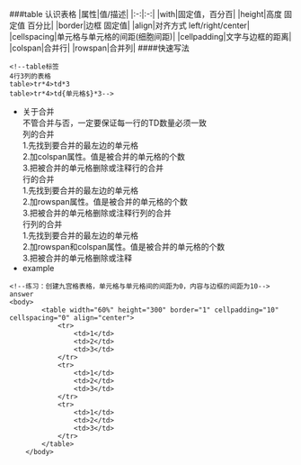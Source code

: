 ###table 认识表格
|属性|值/描述|
|:-:|:-:|
|with|固定值，百分百|
|height|高度 固定值 百分比|
|border|边框 固定值|
|align|对齐方式 left/right/center|
|cellspacing|单元格与单元格的间距(细胞间距)|
|cellpadding|文字与边框的距离|
|colspan|合并行|
|rowspan|合并列|
####快速写法
```
<!--table标签
4行3列的表格
table>tr*4>td*3
table>tr*4>td{单元格$}*3-->
```

   - 关于合并   
不管合并与否，一定要保证每一行的TD数量必须一致   
列的合并   
1.先找到要合并的最左边的单元格   
2.加colspan属性。值是被合并的单元格的个数   
3.把被合并的单元格删除或注释行的合并   
行的合并   
1.先找到要合并的最左边的单元格   
2.加rowspan属性。值是被合并的单元格的个数   
3.把被合并的单元格删除或注释行列的合并      
行列的合并   
1.先找到要合并的最左边的单元格   
2.加rowspan和colspan属性。值是被合并的单元格的个数   
3.把被合并的单元格删除或注释   
   - example
```
<!--练习：创建九宫格表格，单元格与单元格间的间距为0，内容与边框的间距为10-->
answer
<body>
		<table width="60%" height="300" border="1" cellpadding="10" cellspacing="0" align="center">
			<tr>
				<td>1</td>
				<td>2</td>
				<td>3</td>
			</tr>
			<tr>
				<td>1</td>
				<td>2</td>
				<td>3</td>
			</tr>
			<tr>
				<td>1</td>
				<td>2</td>
				<td>3</td>
			</tr>
		</table>
	</body>
```